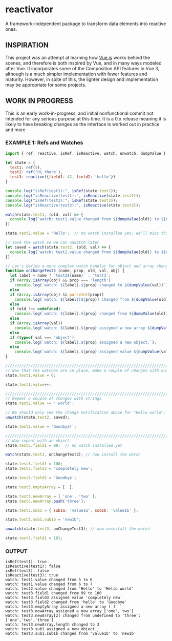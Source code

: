 # reactivator
A framework-independent package to transform data elements into reactive ones.

## INSPIRATION
This project was an attempt at learning how [Vue.js](https://vuejs.org/) works behind the scenes, and therefore is both inspired by Vue, and in many ways modeled after Vue. It incorporates some of the Composition API features in Vue 3, although is a much simpler implementation with fewer features and maturity. However, in spite of this, the lighter design and implementation may be appropriate for some projects.

## WORK IN PROGRESS
This is an early work-in-progress, and initial nonfunctional commit not intended for any serious purpose at this time. It is a 0.x release meaning it is likely to have breaking changes as the interface is worked out in practice and more 

### EXAMPLE 1: Refs and Watches
```javascript
import { ref, reactive, isRef, isReactive, watch, unwatch, dumpValue }  from 'reactivator.esm';

let state = {
  test1: ref(5),
  test2: ref('Hi there'),
  test3: reactive({field1: 42, field2: 'hello'})
}

console.log("isRef(test1):", isRef(state.test1));
console.log("isReactive(test1):", isReactive(state.test1));
console.log("isRef(test3):", isRef(state.test3));
console.log("isReactive(test3):", isReactive(state.test3));

watch(state.test1, (old, val) => { 
  console.log(`watch: test1.value changed from ${dumpValue(old)} to ${dumpValue(val)}`);
})

state.test2.value = 'Hello';  // no watch installed yet, we'll miss this one

// save the watch so we can unwatch later
let saved = watch(state.test2, (old, val) => { 
  console.log(`watch: test2.value changed from ${dumpValue(old)} to ${dumpValue(val)}`);
})

// Let's define a more complex watch handler for object and array changes
function onChangeTest3 (name, prop, old, val, obj) {
  let label = name ? `test3${name}` : 'test3';
  if (Array.isArray(obj) && prop === 'length')
    console.log(`watch: ${label}.${prop} changed to ${dumpValue(val)}`);
  else
  if (Array.isArray(obj) && parseInt(prop))
    console.log(`watch: ${label}[${prop}] changed from ${dumpValue(old)} to ${dumpValue(val)}: ${dumpValue(obj)}`);
  else
  if (old !== undefined) 
    console.log(`watch: ${label}.${prop} changed from ${dumpValue(old)} to ${dumpValue(val)}`);
  else
  if (Array.isArray(val))
    console.log(`watch: ${label}.${prop} assigned a new array ${dumpValue(val)}`);
  else
  if (typeof val === 'object')
    console.log(`watch: ${label}.${prop} assigned a new object.`);
  else
    console.log(`watch: ${label}.${prop} assigned value ${dumpValue(val)}`);
}

//////////////////////////////////////////////////////////////////////////////
// Now that the watches are in place, make a couple of changes with numbers.
state.test1.value = 6;

state.test1.value++;

//////////////////////////////////////////////////////////////////////////////
// Repeat a couple of changes with strings
state.test2.value += ' world';

// We should only see the change notification above for "Hello world", not "Goodbye!"
unwatch(state.test2, saved);

state.test2.value = 'Goodbye!';

//////////////////////////////////////////////////////////////////////////////
// Now repeat with an object
state.test3.field1 = 99;  // no watch installed yet

watch(state.test3, onChangeTest3); // now install the watch

state.test3.field1 = 100;
state.test3.field3 = 'completely new';

state.test3.field2 = 'Goodbye';

state.test3.emptyArray = [  ];

state.test3.newArray = [ 'one', 'two' ];
state.test3.newArray.push('three');

state.test3.sub1 = { sub1a: 'value1a', sub1b: 'value1b' };

state.test3.sub1.sub1b = 'new1b';

unwatch(state.test3, onChangeTest3); // now uninstall the watch

state.test3.field1 = 101;
```
### OUTPUT
```
isRef(test1): true
isReactive(test1): false
isRef(test3): false
isReactive(test3): true
watch: test1.value changed from 5 to 6
watch: test1.value changed from 6 to 7
watch: test2.value changed from 'Hello' to 'Hello world'
watch: test3.field1 changed from 99 to 100
watch: test3.field3 assigned value 'completely new'
watch: test3.field2 changed from 'hello' to 'Goodbye'
watch: test3.emptyArray assigned a new array [ ]
watch: test3.newArray assigned a new array ['one','two']
watch: test3.newArray[2] changed from undefined to 'three': ['one','two','three']
watch: test3.newArray.length changed to 3
watch: test3.sub1 assigned a new object.
watch: test3.sub1.sub1b changed from 'value1b' to 'new1b'
```